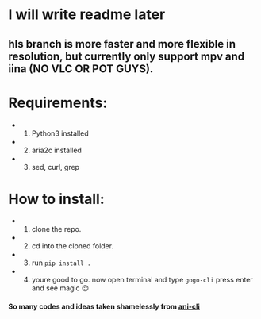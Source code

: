 # I will write readme later
## hls branch is more faster and more flexible in resolution, but currently only support mpv and iina (NO VLC OR POT GUYS).
# **Requirements:**

- 1. Python3 installed
- 2. aria2c installed
- 3. sed, curl, grep

# **How to install:**

- 1. clone the repo.
- 2. cd into the cloned folder.
- 3. run `pip install .`
- 4. youre good to go. now open terminal and type `gogo-cli` press enter and see magic 😌


#### So many codes and ideas taken shamelessly from [ani-cli](https://github.com/pystardust/ani-cli)
